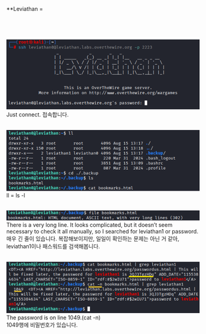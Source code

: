 **Leviathan =          
<br>
<br>
<br>

![image break](/Pictur/Level-1/levia1.png) <br>
Just connect. 접속합니다.
<br>
<br>


![image break](/Pictur/Level-1/levia2.png) <br>
ll = ls -l
<br>
<br>

![image break](/Pictur/Level-1/levia3.png) <br>
There is a very long line. It looks complicated, but it doesn’t seem necessary to check it all manually, so I searched for leviathan1 or password.<br>
매우 긴 줄이 있습니다. 복잡해보이지만, 일일이 확인하는 문제는 아닌 거 같아, leviathan1이나 패스워드를 검색해봅니다.
<br>
<br>

![image break](/Pictur/Level-1/levia4.png) <br>
The password is on line 1049.(cat -n)<br>
1049행에 비밀번호가 있습니다. 
